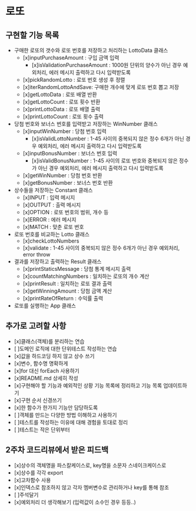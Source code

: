 # 로또

## 구현할 기능 목록

- 구매한 로또의 갯수와 로또 번호를 저장하고 처리하는 LottoData 클래스
  - [x]inputPurchaseAmount : 구입 금액 입력
    - [x]isValidationPurchaseAmount : 1000원 단위의 양수가 아닌 경우 예외처리, 에러 메시지 출력하고 다시 입력받도록
  - [x]pickRandomLotto : 로또 번호 생성 후 정렬
  - [x]iterRandomLottoAndSave: 구매한 개수에 맞게 로또 번호 뽑고 저장
  - [x]getLottoData : 로또 배열 반환
  - [x]getLottoCount : 로또 횟수 반환
  - [x]printLottoData : 로또 배열 출력
  - [x]printLottoCount : 로또 횟수 출력
- 당첨 번호와 보너스 번호를 입력받고 저장하는 WinNumber 클래스
  - [x]inputWinNumber : 당첨 번호 입력
    - [x]isValidLottoNumber : 1-45 사이의 중복되지 않은 정수 6개가 아닌 경우 예외처리, 에러 메시지 출력하고 다시 입력받도록
  - [x]inputBonusNumber : 보너스 번호 입력
    - [x]isValidBonusNumber : 1-45 사이의 로또 번호와 중복되지 않은 정수가 아닌 경우 예외처리, 에러 메시지 출력하고 다시 입력받도록
  - [x]getWinNumber : 당첨 번호 반환
  - [x]getBonusNumber : 보너스 번호 반환
- 상수들을 저장하는 Constant 클래스
  - [x]INPUT : 입력 메시지
  - [x]OUTPUT : 출력 메시지
  - [x]OPTION : 로또 번호의 범위, 개수 등
  - [x]ERROR : 에러 메시지
  - [x]MATCH : 맞춘 로또 번호
- 로또 번호를 비교하는 Lotto 클래스
  - [x]checkLottoNumbers
  - [x]validate : 1-45 사이의 중복되지 않은 정수 6개가 아닌 경우 예외처리, error throw
- 결과를 저장하고 출력하는 Result 클래스
  - [x]printStaticsMessage : 당첨 통계 메시지 출력
  - [x]countMatchingNumbers : 일치하는 로또의 개수 계산
  - [x]printResult : 일치하는 로또 결과 출력
  - [x]getWinningAmount : 당첨 금액 계산
  - [x]printRateOfReturn : 수익률 출력
- 로또를 실행하는 App 클래스

## 추가로 고려할 사항

- [x]클래스(객체)를 분리하는 연습
- [ ]도메인 로직에 대한 단위테스트 작성하는 연습
- [x]값을 하드코딩 하지 않고 상수 쓰기
- [x]변수, 함수명 명확하게
- [x]for 대신 forEach 사용하기
- [x]README.md 상세히 작성
- [x]구현해야 할 기능과 예외적인 상황 기능 목록에 정리하고 기능 목록 업데이트하기
- [x]구현 순서 신경쓰기
- [x]한 함수가 한가지 기능만 담당하도록
- [ ]객체를 만드는 다양한 방법 이해하고 사용하기
- [ ]테스트를 작성하는 이유에 대해 경험을 토대로 정리
- [ ]테스트는 작은 단위부터

## 2주차 코드리뷰에서 받은 피드백

- [x]상수의 객체명을 파스칼케이스로, key명을 소문자 스네이크케이스로
- [x]상수를 각각 export
- [x]고차함수 사용
- [x]인덱스로 참조하지 않고 각자 멤버변수로 관리하거나 key를 통해 참조
- [ ]주석달기
- [x]예외처리 더 생각해보기 (입력값이 소수인 경우 등등..)
